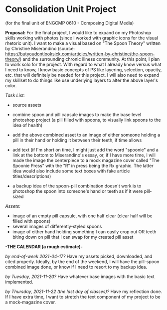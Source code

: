 # Consolidation Unit Project
(for the final unit of ENGCMP 0610 - Composing Digital Media)

**Proposal:** For the final project, I would like to expand on my Photoshop skills working with photos (since I worked with graphic icons for the visual rhetoric unit). I want to make a visual based on "The Spoon Theory" written by Christine Miserandino (source: https://butyoudontlooksick.com/articles/written-by-christine/the-spoon-theory/) and the surrounding chronic illness community. At this point, I plan to work solo for the project. With regard to what I already know versus what I need to know, I know basic concepts of PS like layering, selection, opacity, etc. that will definitely be needed for this project. I will also need to expand my skillset to do things like use underlying layers to alter the above layer's color.

*Task List:*
- source assets
- combine spoon and pill capsule images to make the base level photoshop project (a pill filled with spoons, to visually link spoons to the idea of health)
- add the above combined asset to an image of either someone holding a pill in their hand or holding it between their teeth, if time allows
- add text (if I'm short on time, I might just add the word "spoonie" and a link at the bottom to Miserandino's essay, or, if I have more time, I will made the image the centerpiece to a mock magazine cover called "The Spoonie Press" with the "R" in press being the Rx graphic. The latter idea would also include some text boxes with fake article titles/descriptions)

- a backup idea of the spoon-pill combination doesn't work is to photoshop the spoon into someone's hand or teeth as if it were pill-sized

*Assets:*
- image of an empty pill capsule, with one half clear (clear half will be filled with spoons)
- several images of differently-styled spoons
- image of either hand holding something I can easily crop out OR teeth biting down on pill that I can swap for my created pill asset

**-THE CALENDAR (a rough estimate)-**

*by end-of-week 2021-04-17?* Have my assets picked, downloaded, and cited properly. Ideally, by the end of the weekend, I will have the pill-spoon combined image done, or know if I need to resort to my backup idea.

*by Tuesday, 2021-11-20?* Have whatever base images with the basic text implemented.

*by Thursday, 2021-11-22 (the last day of classes)?* Have my reflection done. If I have extra time, I want to stretch the text component of my project to be a mock-magazine cover.
